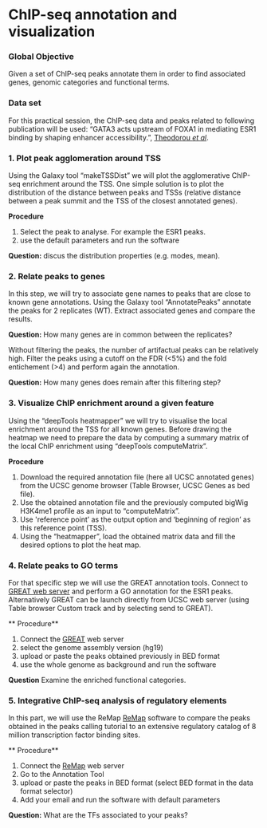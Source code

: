 ChIP-seq annotation and visualization
=====================================

### Global Objective
Given a set of ChIP-seq peaks annotate them in order to find associated genes, genomic categories and functional terms.

### Data set
For this practical session, the ChIP-seq data and peaks related to following publication will be used: “GATA3 acts upstream of FOXA1 in mediating ESR1 binding by shaping enhancer accessibility.”, [Theodorou _et al_](http://www.ncbi.nlm.nih.gov/pubmed/23172872). 

### 1. Plot peak agglomeration around TSS
Using the Galaxy tool “makeTSSDist” we will plot the agglomerative ChIP-seq enrichment around the TSS. One simple solution is to plot the distribution of the distance between peaks and TSSs (relative distance between a peak summit and the TSS of the closest annotated genes). 

**Procedure**

1. Select the peak to analyse. For example the ESR1 peaks.
2. use the default parameters and run the software

**Question:** discus the distribution properties (e.g. modes, mean).


### 2. Relate peaks to genes
In this step, we will try to associate gene names to peaks that are close to known gene annotations. Using the Galaxy tool “AnnotatePeaks” annotate the peaks for 2 replicates (WT). Extract associated genes and compare the results. 

**Question:** How many genes are in common between the replicates?

Without filtering the peaks, the number of artifactual peaks can be relatively high. Filter the peaks using a cutoff on the  FDR (<5%) and the fold entichement (>4) and perform again the annotation. 

**Question:** How many genes does remain after this filtering step?

### 3. Visualize ChIP enrichment around a given feature
Using the “deepTools heatmapper” we will try to visualise the local enrichment around the TSS for all known genes. Before drawing the heatmap we need to prepare the data by computing a summary matrix of the  local ChIP enrichment using “deepTools computeMatrix”.

**Procedure**

1. Download the required annotation file (here all UCSC annotated genes) from the UCSC genome browser (Table Browser, UCSC Genes as bed file). 
2. Use the obtained annotation file and the previously computed bigWig H3K4me1  profile as an input to “computeMatrix”. 
3. Use 'reference point’ as  the output option and ‘beginning of region’ as this reference point (TSS).
4. Using the “heatmapper”, load the obtained matrix data and fill the desired options to plot the heat map.

### 4. Relate peaks to GO terms
For that specific step we will use the GREAT annotation tools. Connect to [GREAT web server](http://great.stanford.edu) and perform a GO annotation for the ESR1 peaks. Alternatively GREAT can be launch directly from UCSC web server (using Table browser Custom track and by selecting send to GREAT). 

** Procedure**

1. Connect the [GREAT](http://great.stanford.edu) web server
2. select the genome assembly version (hg19)
3. upload or paste the peaks obtained previously in BED format
4. use the whole genome as background and run the software

**Question** Examine the enriched functional categories.

### 5. Integrative ChIP-seq analysis of regulatory elements
In this part, we will use the ReMap  [ReMap](http://tagc.univ-mrs.fr/remap/index.php) software to compare the peaks obtained in the peaks calling tutorial to an extensive regulatory catalog of 8 million transcription factor binding sites.

** Procedure**

1. Connect the [ReMap](http://tagc.univ-mrs.fr/remap/index.php) web server
2. Go to the Annotation Tool
3. upload or paste the peaks in BED format (select BED format in the data format selector)
4. Add your email and run the software with default parameters

**Question:** What are the TFs associated to your peaks?











